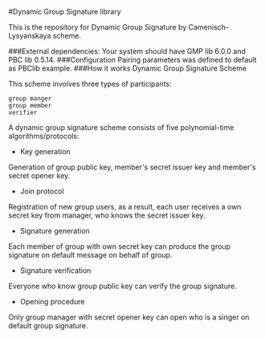 #Dynamic Group Signature library

This is the repository for Dynamic Group Signature by Camenisch-Lysyanskaya scheme.

###External dependencies:
Your system should have GMP lib 6.0.0 and PBC lib 0.5.14.
###Configuration
Pairing parameters was defined to default as PBClib example.
###How it works
Dynamic Group Signature Scheme

This scheme involves three types of participants:
```
group manger
group member
verifier
```
A dynamic group signature scheme consists of five polynomial-time algorithms/protocols:

* Key generation

Generation of group public key, member's secret issuer key and member's secret opener key.

* Join protocol

Registration of new group users, as a result, each user receives a own secret key from manager, who knows the secret issuer key.

* Signature generation

Each member of group with own secret key can produce the group signature on default message on behalf of group.

* Signature verification

Everyone who know group public key can verify the group signature.

* Opening procedure

Only group manager with secret opener key can open who is a singer on default group signature.
